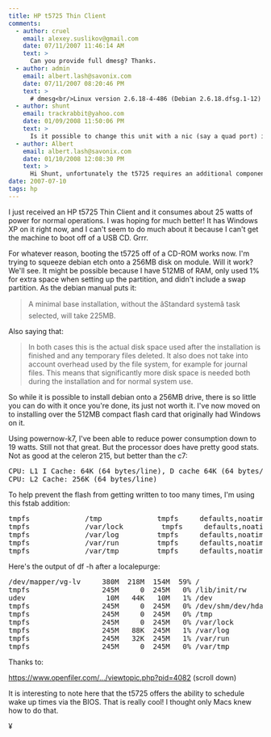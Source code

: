 ```yaml
---
title: HP t5725 Thin Client
comments:
  - author: cruel
    email: alexey.suslikov@gmail.com
    date: 07/11/2007 11:46:14 AM
    text: >
      Can you provide full dmesg? Thanks.
  - author: admin
    email: albert.lash@savonix.com
    date: 07/11/2007 08:20:46 PM
    text: >
      # dmesg<br/>Linux version 2.6.18-4-486 (Debian 2.6.18.dfsg.1-12) (waldi@debian.org) (gcc version 4.1.2 20061115 (prerelease) (Debian 4.1.1-21)) #1 Mon Mar 26 16:39:10 UTC 2007<br/>BIOS-provided physical RAM map:<br/> BIOS-e820: 0000000000000000 - 000000000009fc00 (usable)<br/> BIOS-e820: 000000000009fc00 - 00000000000a0000 (reserved)<br/> BIOS-e820: 00000000000f0000 - 0000000000100000 (reserved)<br/> BIOS-e820: 0000000000100000 - 000000001eff0000 (usable)<br/> BIOS-e820: 000000001eff0000 - 000000001eff3000 (ACPI NVS)<br/> BIOS-e820: 000000001eff3000 - 000000001f000000 (ACPI data)<br/> BIOS-e820: 00000000fec00000 - 00000000fec01000 (reserved)<br/> BIOS-e820: 00000000fee00000 - 00000000fee01000 (reserved)<br/> BIOS-e820: 00000000ffff0000 - 0000000100000000 (reserved)<br/>495MB LOWMEM available.<br/>found SMP MP-table at 000f5200<br/>On node 0 totalpages: 126960<br/>  DMA zone: 4096 pages, LIFO batch:0<br/>  Normal zone: 122864 pages, LIFO batch:31<br/>DMI 2.3 present.<br/>ACPI: RSDP (v000 AWARD                                 ) @ 0x000f74f0<br/>ACPI: RSDT (v001 AWARD  AWRDACPI 0x42302e31 AWRD 0x00000000) @ 0x1eff3040<br/>ACPI: FADT (v001 AWARD  AWRDACPI 0x42302e31 AWRD 0x00000000) @ 0x1eff30c0<br/>ACPI: SSDT (v001 AWARD  AWRDACPI 0x42302e31 AWRD 0x00000000) @ 0x1eff66c0<br/>ACPI: MADT (v001 AWARD  AWRDACPI 0x42302e31 AWRD 0x00000000) @ 0x1eff6640<br/>ACPI: DSDT (v001 AWARD  AWRDACPI 0x00001000 MSFT 0x0100000e) @ 0x00000000<br/>ACPI: PM-Timer IO Port: 0x1008<br/>ACPI: Local APIC address 0xfee00000<br/>ACPI: LAPIC (acpi_id[0x00] lapic_id[0x00] enabled)<br/>Processor #0 6:8 APIC version 16<br/>ACPI: LAPIC_NMI (acpi_id[0x00] high edge lint[0x1])<br/>ACPI: IOAPIC (id[0x02] address[0xfec00000] gsi_base[0])<br/>IOAPIC[0]: apic_id 2, version 20, address 0xfec00000, GSI 0-23<br/>ACPI: INT_SRC_OVR (bus 0 bus_irq 0 global_irq 2 dfl dfl)<br/>ACPI: INT_SRC_OVR (bus 0 bus_irq 9 global_irq 9 dfl dfl)<br/>ACPI: IRQ0 used by override.<br/>ACPI: IRQ2 used by override.<br/>ACPI: IRQ9 used by override.<br/>Enabling APIC mode:  Flat.  Using 1 I/O APICs<br/>Using ACPI (MADT) for SMP configuration information<br/>Allocating PCI resources starting at 20000000 (gap: 1f000000:dfc00000)<br/>Detected 1000.091 MHz processor.<br/>Built 1 zonelists.  Total pages: 126960<br/>Kernel command line: root=/dev/mapper/vg-lv ro<br/>mapped APIC to ffffd000 (fee00000)<br/>mapped IOAPIC to ffffc000 (fec00000)<br/>Enabling fast FPU save and restore... done.<br/>Enabling unmasked SIMD FPU exception support... done.<br/>Initializing CPU#0<br/>PID hash table entries: 2048 (order: 11, 8192 bytes)<br/>Console: colour VGA+ 80x25<br/>Dentry cache hash table entries: 65536 (order: 6, 262144 bytes)<br/>Inode-cache hash table entries: 32768 (order: 5, 131072 bytes)<br/>Memory: 495568k/507840k available (1502k kernel code, 11700k reserved, 601k data, 256k init, 0k highmem)<br/>Checking if this processor honours the WP bit even in supervisor mode... Ok.<br/>Calibrating delay using timer specific routine.. 2001.29 BogoMIPS (lpj=4002588)<br/>Security Framework v1.0.0 initialized<br/>SELinux:  Disabled at boot.<br/>Capability LSM initialized<br/>Mount-cache hash table entries: 512<br/>CPU: After generic identify, caps: 0383fbff c1cbfbff 00000000 00000000 00000000 00000000 00000000<br/>CPU: After vendor identify, caps: 0383fbff c1cbfbff 00000000 00000000 00000000 00000000 00000000<br/>CPU: L1 I Cache: 64K (64 bytes/line), D cache 64K (64 bytes/line)<br/>CPU: L2 Cache: 256K (64 bytes/line)<br/>CPU: After all inits, caps: 0383fbff c1cbfbff 00000000 00000420 00000000 00000000 00000000<br/>Compat vDSO mapped to ffffe000.<br/>CPU: AMD Athlon(tm) Processor stepping 01<br/>Checking 'hlt' instruction... OK.<br/>ACPI: Core revision 20060707<br/>ENABLING IO-APIC IRQs<br/>..TIMER: vector=0x31 apic1=0 pin1=2 apic2=-1 pin2=-1<br/>checking if image is initramfs... it is<br/>Freeing initrd memory: 4713k freed<br/>NET: Registered protocol family 16<br/>EISA bus registered<br/>ACPI: bus type pci registered<br/>PCI: PCI BIOS revision 2.10 entry at 0xfa690, last bus=1<br/>PCI: Using configuration type 1<br/>Setting up standard PCI resources<br/>ACPI: Interpreter enabled<br/>ACPI: Using IOAPIC for interrupt routing<br/>ACPI: PCI Root Bridge [PCI0] (0000:00)<br/>PCI: Probing PCI hardware (bus 00)<br/>ACPI: Assume root bridge [\_SB_.PCI0] bus is 0<br/>Uncovering SIS963 that hid as a SIS503 (compatible=0)<br/>Enabling SiS 96x SMBus.<br/>PCI: Ignoring BAR0-3 of IDE controller 0000:00:02.5<br/>Boot video device is 0000:01:00.0<br/>ACPI: PCI Interrupt Routing Table [\_SB_.PCI0._PRT]<br/>ACPI: PCI Interrupt Link [LNKA] (IRQs 3 4 5 7 9 10 *11 12 14 15)<br/>ACPI: PCI Interrupt Link [LNKB] (IRQs 3 4 5 7 9 10 11 12 14 15) *0, disabled.<br/>ACPI: PCI Interrupt Link [LNKC] (IRQs 3 4 5 7 9 *10 11 12 14 15)<br/>ACPI: PCI Interrupt Link [LNKD] (IRQs 3 4 5 7 9 10 11 12 14 *15)<br/>ACPI: PCI Interrupt Link [LNKE] (IRQs 3 4 5 7 *9 10 11 12 14 15)<br/>ACPI: PCI Interrupt Link [LNKF] (IRQs *3 4 5 7 9 10 11 12 14 15)<br/>ACPI: PCI Interrupt Link [LNKG] (IRQs 3 4 5 7 9 10 11 12 14 15) *0, disabled.<br/>ACPI: PCI Interrupt Link [LNKH] (IRQs 3 4 *5 7 9 10 11 12 14 15)<br/>Linux Plug and Play Support v0.97 (c) Adam Belay<br/>pnp: PnP ACPI init<br/>pnp: PnP ACPI: found 9 devices<br/>PnPBIOS: Disabled by ACPI PNP<br/>PCI: Using ACPI for IRQ routing<br/>PCI: If a device doesn't work, try "pci=routeirq".  If it helps, post a report<br/>PCI: Ignore bogus resource 6 [0:0] of 0000:01:00.0<br/>PCI: Bridge: 0000:00:01.0<br/>  IO window: d000-dfff<br/>  MEM window: ec000000-ec0fffff<br/>  PREFETCH window: e0000000-e7ffffff<br/>NET: Registered protocol family 2<br/>IP route cache hash table entries: 4096 (order: 2, 16384 bytes)<br/>TCP established hash table entries: 16384 (order: 4, 65536 bytes)<br/>TCP bind hash table entries: 8192 (order: 3, 32768 bytes)<br/>TCP: Hash tables configured (established 16384 bind 8192)<br/>TCP reno registered<br/>audit: initializing netlink socket (disabled)<br/>audit(1184144429.208:1): initialized<br/>VFS: Disk quotas dquot_6.5.1<br/>Dquot-cache hash table entries: 1024 (order 0, 4096 bytes)<br/>Initializing Cryptographic API<br/>io scheduler noop registered<br/>io scheduler anticipatory registered<br/>io scheduler deadline registered<br/>io scheduler cfq registered (default)<br/>isapnp: Scanning for PnP cards...<br/>isapnp: No Plug & Play device found<br/>Serial: 8250/16550 driver $Revision: 1.90 $ 4 ports, IRQ sharing enabled<br/>serial8250: ttyS0 at I/O 0x3f8 (irq = 4) is a 16550A<br/>00:07: ttyS0 at I/O 0x3f8 (irq = 4) is a 16550A<br/>RAMDISK driver initialized: 16 RAM disks of 8192K size 1024 blocksize<br/>PNP: No PS/2 controller found. Probing ports directly.<br/>serio: i8042 AUX port at 0x60,0x64 irq 12<br/>serio: i8042 KBD port at 0x60,0x64 irq 1<br/>mice: PS/2 mouse device common for all mice<br/>EISA: Probing bus 0 at eisa.0<br/>Cannot allocate resource for EISA slot 1<br/>Cannot allocate resource for EISA slot 4<br/>EISA: Detected 0 cards.<br/>TCP bic registered<br/>NET: Registered protocol family 1<br/>NET: Registered protocol family 17<br/>NET: Registered protocol family 8<br/>NET: Registered protocol family 20<br/>Using IPI Shortcut mode<br/>ACPI: (supports S0 S5)<br/>Freeing unused kernel memory: 256k freed<br/>Time: tsc clocksource has been installed.<br/>ACPI: Fan [FAN] (on)<br/>ACPI Error (psargs-0355): [RBYT] Namespace lookup failure, AE_NOT_FOUND<br/>ACPI Error (psparse-0537): Method parse/execution failed [\RTMP] (Node c1453d24), AE_NOT_FOUND<br/>ACPI Error (psparse-0537): Method parse/execution failed [\_TZ_.THRM._TMP] (Node c1453c20), AE_NOT_FOUND<br/>Uniform Multi-Platform E-IDE driver Revision: 7.00alpha2<br/>ide: Assuming 33MHz system bus speed for PIO modes; override with idebus=xx<br/>SIS5513: IDE controller at PCI slot 0000:00:02.5<br/>ACPI: PCI Interrupt 0000:00:02.5[A] -> GSI 16 (level, low) -> IRQ 169<br/>SIS5513: chipset revision 0<br/>SIS5513: not 100% native mode: will probe irqs later<br/>SIS5513: SiS 962/963 MuTIOL IDE UDMA133 controller<br/>    ide0: BM-DMA at 0x4000-0x4007, BIOS settings: hda:DMA, hdb:pio<br/>Probing IDE interface ide0...<br/>usbcore: registered new driver usbfs<br/>usbcore: registered new driver hub<br/>ohci_hcd: 2005 April 22 USB 1.1 'Open' Host Controller (OHCI) Driver (PCI)<br/>via-rhine.c:v1.10-LK1.4.1 July-24-2006 Written by Donald Becker<br/>hda: 512MB ATA Flash Disk, ATA DISK drive<br/>ide0 at 0x1f0-0x1f7,0x3f6 on irq 14<br/>ACPI: PCI Interrupt 0000:00:03.0[A] -> GSI 20 (level, low) -> IRQ 177<br/>ohci_hcd 0000:00:03.0: OHCI Host Controller<br/>ohci_hcd 0000:00:03.0: new USB bus registered, assigned bus number 1<br/>ohci_hcd 0000:00:03.0: irq 177, io mem 0xec100000<br/>hda: max request size: 128KiB<br/>hda: 1000944 sectors (512 MB) w/1KiB Cache, CHS=993/16/63, DMA<br/>hda: cache flushes not supported<br/> hda: hda1 hda2<br/>usb usb1: configuration #1 chosen from 1 choice<br/>hub 1-0:1.0: USB hub found<br/>hub 1-0:1.0: 3 ports detected<br/>ACPI: PCI Interrupt 0000:00:03.1[B] -> GSI 21 (level, low) -> IRQ 185<br/>ohci_hcd 0000:00:03.1: OHCI Host Controller<br/>ohci_hcd 0000:00:03.1: new USB bus registered, assigned bus number 2<br/>ohci_hcd 0000:00:03.1: irq 185, io mem 0xec101000<br/>usb usb2: configuration #1 chosen from 1 choice<br/>hub 2-0:1.0: USB hub found<br/>hub 2-0:1.0: 3 ports detected<br/>ACPI: PCI Interrupt 0000:00:03.2[D] -> GSI 23 (level, low) -> IRQ 193<br/>ehci_hcd 0000:00:03.2: EHCI Host Controller<br/>ehci_hcd 0000:00:03.2: new USB bus registered, assigned bus number 3<br/>PCI: cache line size of 64 is not supported by device 0000:00:03.2<br/>ehci_hcd 0000:00:03.2: irq 193, io mem 0xec102000<br/>ehci_hcd 0000:00:03.2: USB 2.0 started, EHCI 1.00, driver 10 Dec 2004<br/>usb usb3: configuration #1 chosen from 1 choice<br/>hub 3-0:1.0: USB hub found<br/>hub 3-0:1.0: 6 ports detected<br/>ACPI: PCI Interrupt 0000:00:0a.0[A] -> GSI 19 (level, low) -> IRQ 201<br/>eth0: VIA Rhine III at 0x1e400, 00:18:71:86:14:36, IRQ 201.<br/>eth0: MII PHY found at address 1, status 0x786d advertising 05e1 Link 45e1.<br/>Probing IDE interface ide1...<br/>device-mapper: ioctl: 4.7.0-ioctl (2006-06-24) initialised: dm-devel@redhat.com<br/>kjournald starting.  Commit interval 5 seconds<br/>EXT3-fs: mounted filesystem with ordered data mode.<br/>ACPI: PCI Interrupt 0000:00:02.7[C] -> GSI 18 (level, low) -> IRQ 209<br/>input: PC Speaker as /class/input/input0<br/>intel8x0_measure_ac97_clock: measured 54650 usecs<br/>intel8x0: clocking to 48000<br/>sis96x_smbus 0000:00:02.1: SiS96x SMBus base address: 0x10c0<br/>parport: PnPBIOS parport detected.<br/>parport0: PC-style at 0x378 (0x778), irq 7, dma 3 [PCSPP,TRISTATE,COMPAT,ECP,DMA]<br/>Real Time Clock Driver v1.12ac<br/>pci_hotplug: PCI Hot Plug PCI Core version: 0.5<br/>shpchp: Standard Hot Plug PCI Controller Driver version: 0.4<br/>Intel 810 + AC97 Audio, version 1.01, 17:02:08 Mar 26 2007<br/>Linux agpgart interface v0.101 (c) Dave Jones<br/>agpgart: Detected SiS 741 chipset<br/>agpgart: AGP aperture is 64M @ 0xe8000000<br/>EXT3 FS on dm-0, internal journal<br/>loop: loaded (max 8 devices)<br/>eth0: link up, 100Mbps, full-duplex, lpa 0x45E1<br/>ACPI: Power Button (FF) [PWRF]<br/>ACPI: Power Button (CM) [PWRB]<br/>ACPI: Sleep Button (CM) [FUTS]<br/>NET: Registered protocol family 10<br/>lo: Disabled Privacy Extensions<br/>IPv6 over IPv4 tunneling driver<br/>eth0: no IPv6 routers present
  - author: shunt
    email: trackrabbit@yahoo.com
    date: 01/09/2008 11:50:06 PM
    text: >
      Is it possible to change this unit with a nic (say a quad port) in that PCI slot and pfsense a CF card?
  - author: Albert
    email: albert.lash@savonix.com
    date: 01/10/2008 12:08:30 PM
    text: >
      Hi Shunt, unfortunately the t5725 requires an additional component to use the PCI card, but if you buy it, another nic can be added. I'm not sure if it is full height or half height though.<br/><br/>What's your application? I'd recommend the PC Engines ALIX, which comes with either 1, 2, or 3 ethernet ports, uses very little power, and has an AES accelerator as well as a hardware RNG.
date: 2007-07-10
tags: hp
---
```

</a>

I just received an HP t5725 Thin Client and it consumes about 25 watts of power for normal operations. I was hoping for much better! It has Windows XP on it right now, and I can't seem to do much about it because I can't get the machine to boot off of a USB CD. Grrr.

</a>

For whatever reason, booting the t5725 off of a CD-ROM works now. I'm trying to squeeze debian etch onto a 256MB disk on module. Will it work? We'll see. It might be possible because I have 512MB of RAM, only used 1% for extra space when setting up the partition, and didn't include a swap partition. As the debian manual puts it:

<blockquote>A minimal base installation, without the âStandard systemâ task selected, will take 225MB.
</blockquote>

Also saying that:

<blockquote>In both cases this is the actual disk space used after the installation is finished and any temporary files deleted. It also does not take into account overhead used by the file system, for example for journal files. This means that significantly more disk space is needed both during the installation and for normal system use.
</blockquote>

So while it is possible to install debian onto a 256MB drive, there is so little you can do with it once you're done, its just not worth it. I've now moved on to installing over the 512MB compact flash card that originally had Windows on it.

Using powernow-k7, I've been able to reduce power consumption down to 19 watts. Still not that great. But the processor does have pretty good stats. Not as good at the celeron 215, but better than the c7:

<pre>CPU: L1 I Cache: 64K (64 bytes/line), D cache 64K (64 bytes/line)
CPU: L2 Cache: 256K (64 bytes/line)
</pre>

To help prevent the flash from getting written to too many times, I'm using this fstab addition:

<pre>tmpfs             /tmp             tmpfs     defaults,noatime 0 0
tmpfs             /var/lock         tmpfs     defaults,noatime 0 0
tmpfs             /var/log         tmpfs     defaults,noatime 0 0
tmpfs             /var/run         tmpfs     defaults,noatime 0 0
tmpfs             /var/tmp         tmpfs     defaults,noatime 0 0
</pre>

Here's the output of df -h after a localepurge:

<pre>/dev/mapper/vg-lv     380M  218M  154M  59% /
tmpfs                 245M     0  245M   0% /lib/init/rw
udev                   10M   44K   10M   1% /dev
tmpfs                 245M     0  245M   0% /dev/shm/dev/hda1              89M  6.8M   77M   9% /boot
tmpfs                 245M     0  245M   0% /tmp
tmpfs                 245M     0  245M   0% /var/lock
tmpfs                 245M   88K  245M   1% /var/log
tmpfs                 245M   32K  245M   1% /var/run
tmpfs                 245M     0  245M   0% /var/tmp
</pre>

Thanks to:

<a href="https://www.openfiler.com/community/forums/viewtopic.php?pid=4082" title="/etc/fstab settings for flash drives">https://www.openfiler.com/.../viewtopic.php?pid=4082
</a> (scroll down)

</a>

It is interesting to note here that the t5725 offers the ability to schedule wake up times via the BIOS. That is really cool! I thought only Macs knew how to do that.

</a>

¥

